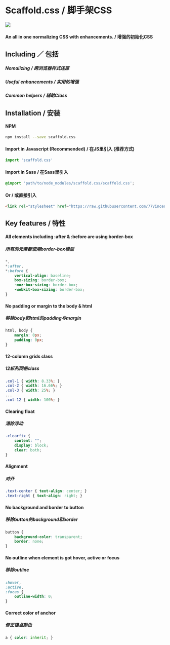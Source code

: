 # Scaffold.css / 脚手架CSS

<a href="https://travis-ci.org/77Vincent/scaffold.css"><img src="https://travis-ci.org/77Vincent/scaffold.css.svg?branch=master"></a>

#### An all in one normalizing CSS with enhancements. / 增强的初始化CSS

## Including ／ 包括

##### Nomalizing / 跨浏览器样式还原
##### Useful enhancements / 实用的增强
##### Common helpers / 辅助Class

## Installation / 安装
#### NPM

```sh
npm install --save scaffold.css
```

#### Import in Javascript (Recommended) / 在JS里引入 (推荐方式)

```js
import 'scaffold.css'
```

#### Import in Sass / 在Sass里引入

```scss
@import 'path/to/node_modules/scaffold.css/scaffold.css';
```

#### Or / 或直接引入

```html
<link rel="stylesheet" href="https://raw.githubusercontent.com/77Vincent/scaffold.css/master/scaffold.css">
```

## Key features / 特性

#### All elements including :after & :before are using border-box
##### 所有的元素都使用border-box模型

```css
*,
*:after,
*:before {
    vertical-align: baseline;
    box-sizing: border-box;
    -moz-box-sizing: border-box;
    -webkit-box-sizing: border-box;
}
```

#### No padding or margin to the body & html
##### 移除body和html的padding与margin
```css
html, body {
    margin: 0px;
    padding: 0px;
}
```

#### 12-column grids class
##### 12纵列网格class
```css
.col-1 { width: 8.33%; }
.col-2 { width: 16.66%; }
.col-3 { width: 25%; }
...
.col-12 { width: 100%; }
```

#### Clearing float
##### 清除浮动


```css
.clearfix {
    content: "";
    display: block;
    clear: both;
}
```

#### Alignment
##### 对齐

```css
.text-center { text-align: center; }
.text-right { text-align: right; }
```

#### No background and border to button
##### 移除button的background和border
```css
button {
    background-color: transparent;
    border: none;
}
```

#### No outline when element is got hover, active or focus
##### 移除outline
```css
:hover,
:active,
:focus {
    outline-width: 0;
}
```

#### Correct color of anchor
##### 修正锚点颜色
```css
a { color: inherit; }
```
